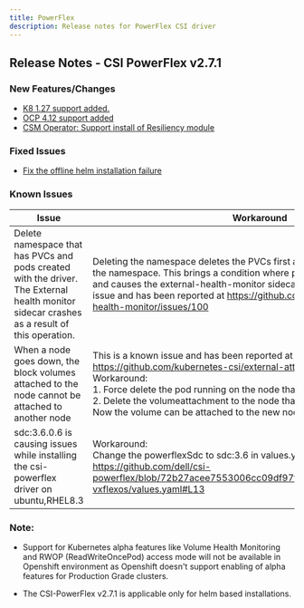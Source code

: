 ```yaml
---
title: PowerFlex
description: Release notes for PowerFlex CSI driver
---
```


## Release Notes - CSI PowerFlex v2.7.1

### New Features/Changes
- [K8 1.27 support added.](https://github.com/dell/csm/issues/743)
- [OCP 4.12 support added](https://github.com/dell/csm/issues/743)
- [CSM Operator: Support install of Resiliency module](https://github.com/dell/csm/issues/739)

### Fixed Issues
- [Fix the offline helm installation failure](https://github.com/dell/csm/issues/868)
### Known Issues

| Issue | Workaround |
|-------|------------|
| Delete namespace that has PVCs and pods created with the driver. The External health monitor sidecar crashes as a result of this operation.| Deleting the namespace deletes the PVCs first and then removes the pods in the namespace. This brings a condition where pods exist without their PVCs and causes the external-health-monitor sidecar to crash. This is a known issue and has been reported at https://github.com/kubernetes-csi/external-health-monitor/issues/100|
| When a node goes down, the block volumes attached to the node cannot be attached to another node                                           | This is a known issue and has been reported at https://github.com/kubernetes-csi/external-attacher/issues/215. Workaround: <br /> 1. Force delete the pod running on the node that went down <br /> 2. Delete the volumeattachment to the node that went down. <br /> Now the volume can be attached to the new node.                   |
| sdc:3.6.0.6 is causing issues while installing the csi-powerflex driver on ubuntu,RHEL8.3                                           |  Workaround: <br /> Change the powerflexSdc to sdc:3.6 in values.yaml https://github.com/dell/csi-powerflex/blob/72b27acee7553006cc09df97f85405f58478d2e4/helm/csi-vxflexos/values.yaml#L13 <br />|


### Note:

- Support for Kubernetes alpha features like Volume Health Monitoring and RWOP (ReadWriteOncePod) access mode will not be available in Openshift environment as Openshift doesn't support enabling of alpha features for Production Grade clusters.

- The CSI-PowerFlex v2.7.1 is applicable only for helm based installations.
